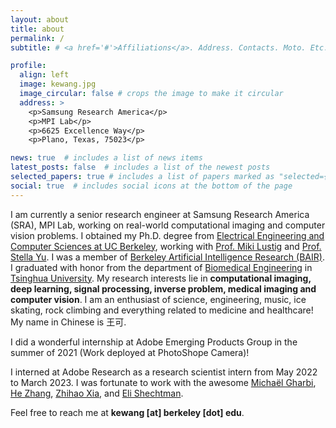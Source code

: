 ```yaml
---
layout: about
title: about
permalink: /
subtitle: # <a href='#'>Affiliations</a>. Address. Contacts. Moto. Etc.

profile:
  align: left
  image: kewang.jpg
  image_circular: false # crops the image to make it circular
  address: >
    <p>Samsung Research America</p>
    <p>MPI Lab</p>
    <p>6625 Excellence Way</p>
    <p>Plano, Texas, 75023</p>

news: true  # includes a list of news items
latest_posts: false  # includes a list of the newest posts
selected_papers: true # includes a list of papers marked as "selected={true}"
social: true  # includes social icons at the bottom of the page
---
```


I am currently a senior research engineer at Samsung Research America (SRA), MPI Lab, working on real-world computational imaging and computer vision problems. I obtained my Ph.D. degree from [Electrical Engineering and Computer Sciences at UC Berkeley](https://eecs.berkeley.edu/), working with [Prof. Miki Lustig](http://people.eecs.berkeley.edu/~mlustig/) and [Prof. Stella Yu](https://web.eecs.umich.edu/~stellayu/). I was a member of [Berkeley Artificial Intelligence Research (BAIR)](https://bair.berkeley.edu/). I graduated with honor from the department of [Biomedical Engineering](http://www.med.tsinghua.edu.cn/) in [Tsinghua University](http://www.tsinghua.edu.cn/publish/thu2018en/index.html/). My research interests lie in **computational imaging, deep learning, signal processing, inverse problem, medical imaging and computer vision**. I am an enthusiast of science, engineering, music, ice skating, rock climbing and everything related to medicine and healthcare! My name in Chinese is 王可.

I did a wonderful  internship at Adobe Emerging Products Group in the summer of 2021 (Work deployed at PhotoShope Camera)!

I interned at Adobe Research as a research scientist intern from May 2022 to March 2023. I was fortunate to work with the awesome [Michaël Gharbi](http://mgharbi.com/), [He Zhang](https://sites.google.com/site/hezhangsprinter), [Zhihao Xia](https://likesum.github.io/), and [Eli Shechtman](https://research.adobe.com/person/eli-shechtman/).

Feel free to reach me at **kewang [at] berkeley [dot] edu**.

<!--
Write your biography here. Tell the world about yourself. Link to your favorite [subreddit](http://reddit.com). You can put a picture in, too. The code is already in, just name your picture `prof_pic.jpg` and put it in the `img/` folder.test

Put your address / P.O. box / other info right below your picture. You can also disable any of these elements by editing `profile` property of the YAML header of your `_pages/about.md`. Edit `_bibliography/papers.bib` and Jekyll will render your [publications page](/al-folio/publications/) automatically.

Link to your social media connections, too. This theme is set up to use [Font Awesome icons](http://fortawesome.github.io/Font-Awesome/) and [Academicons](https://jpswalsh.github.io/academicons/), like the ones below. Add your Facebook, Twitter, LinkedIn, Google Scholar, or just disable all of them.
-->